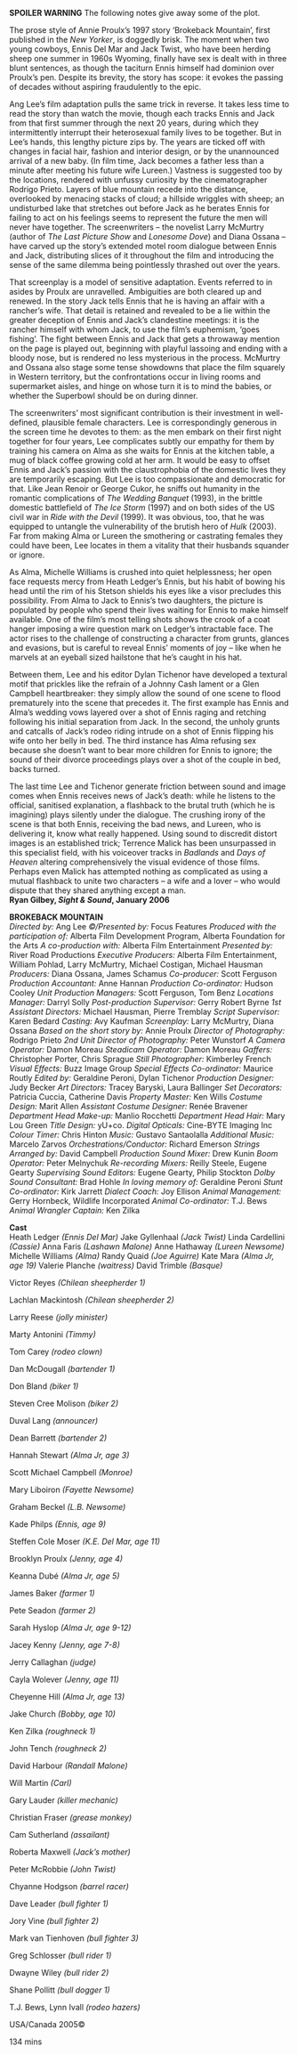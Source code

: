 
**SPOILER WARNING** The following notes give away some of the plot.

The prose style of Annie Proulx’s 1997 story ‘Brokeback Mountain’, first published in the _New Yorker_, is doggedly brisk. The moment when two young cowboys, Ennis Del Mar and Jack Twist, who have been herding sheep one summer in 1960s Wyoming, finally have sex is dealt with in three blunt sentences, as though the taciturn Ennis himself had dominion over Proulx’s pen. Despite its brevity, the story has scope: it evokes the passing of decades without aspiring fraudulently to the epic.

Ang Lee’s film adaptation pulls the same trick in reverse. It takes less time to read the story than watch the movie, though each tracks Ennis and Jack from that first summer through the next 20 years, during which they intermittently interrupt their heterosexual family lives to be together. But in Lee’s hands, this lengthy picture zips by. The years are ticked off with changes in facial hair, fashion and interior design, or by the unannounced arrival of a new baby.  (In film time, Jack becomes a father less than a minute after meeting his future wife Lureen.) Vastness is suggested too by the locations, rendered with unfussy curiosity by the cinematographer Rodrigo Prieto. Layers of blue mountain recede into the distance, overlooked by menacing stacks of cloud; a hillside wriggles with sheep; an undisturbed lake that stretches out before Jack as he berates Ennis for failing to act on his feelings seems to represent the future the men will never have together. The screenwriters – the novelist Larry McMurtry (author of _The Last Picture Show_ and _Lonesome Dove_) and Diana Ossana – have carved up the story’s extended motel room dialogue between Ennis and Jack, distributing slices of it throughout the film and introducing the sense of the same dilemma being pointlessly thrashed out over the years.

That screenplay is a model of sensitive adaptation. Events referred to in asides by Proulx are unravelled. Ambiguities are both cleared up and renewed. In the story Jack tells Ennis that he is having an affair with a rancher’s wife. That detail is retained and revealed to be a lie within the greater deception of Ennis and Jack’s clandestine meetings: it is the rancher himself with whom Jack, to use the film’s euphemism, ‘goes fishing’. The fight between Ennis and Jack that gets a throwaway mention on the page is played out, beginning with playful lassoing and ending with a bloody nose, but is rendered no less mysterious in the process. McMurtry and Ossana also stage some tense showdowns that place the film squarely in Western territory, but the confrontations occur in living rooms and supermarket aisles, and hinge on whose turn it is to mind the babies, or whether the Superbowl should be on during dinner.

The screenwriters’ most significant contribution is their investment in well-defined, plausible female characters. Lee is correspondingly generous in the screen time he devotes to them: as the men embark on their first night together for four years, Lee complicates subtly our empathy for them by training his camera on Alma as she waits for Ennis at the kitchen table, a mug of black coffee growing cold at her arm. It would be easy to offset Ennis and Jack’s passion with the claustrophobia of the domestic lives they are temporarily escaping. But Lee is too compassionate and democratic for that. Like Jean Renoir or George Cukor, he sniffs out humanity in the romantic complications of _The Wedding Banquet_ (1993), in the brittle domestic battlefield of _The Ice Storm_ (1997) and on both sides of the US civil war in _Ride with the Devil_ (1999). It was obvious, too, that he was equipped to untangle the vulnerability of the brutish hero of _Hulk_ (2003). Far from making Alma or Lureen the smothering or castrating females they could have been, Lee locates in them a vitality that their husbands squander or ignore.

As Alma, Michelle Williams is crushed into quiet helplessness; her open face requests mercy from Heath Ledger’s Ennis, but his habit of bowing his head until the rim of his Stetson shields his eyes like a visor precludes this possibility. From Alma to Jack to Ennis’s two daughters, the picture is populated by people who spend their lives waiting for Ennis to make himself available. One of the film’s most telling shots shows the crook of a coat hanger imposing a wire question mark on Ledger’s intractable face. The actor rises to the challenge of constructing a character from grunts, glances and evasions, but is careful to reveal Ennis’ moments of joy – like when he marvels at an eyeball sized hailstone that he’s caught in his hat.

Between them, Lee and his editor Dylan Tichenor have developed a textural motif that prickles like the refrain of a Johnny Cash lament or a Glen Campbell heartbreaker: they simply allow the sound of one scene to flood prematurely into the scene that precedes it. The first example has Ennis and Alma’s wedding vows layered over a shot of Ennis raging and retching following his initial separation from Jack. In the second, the unholy grunts and catcalls of Jack’s rodeo riding intrude on a shot of Ennis flipping his wife onto her belly in bed. The third instance has Alma refusing sex because she doesn’t want to bear more children for Ennis to ignore; the sound of their divorce proceedings plays over a shot of the couple in bed, backs turned.

The last time Lee and Tichenor generate friction between sound and image comes when Ennis receives news of Jack’s death: while he listens to the official, sanitised explanation, a flashback to the brutal truth (which he is imagining) plays silently under the dialogue. The crushing irony of the scene is that both Ennis, receiving the bad news, and Lureen, who is delivering it, know what really happened. Using sound to discredit distort images is an established trick; Terrence Malick has been unsurpassed in this specialist field, with his voiceover tracks in _Badlands_ and _Days of Heaven_ altering comprehensively the visual evidence of those films. Perhaps even Malick has attempted nothing as complicated as using a mutual flashback to unite two characters – a wife and a lover – who would dispute that they shared anything except a man.<br>
**Ryan Gilbey, _Sight & Sound_, January 2006**<br>

**BROKEBACK MOUNTAIN**<br>
_Directed by:_ Ang Lee
_©/Presented by:_ Focus Features
_Produced with the participation of:_ Alberta Film Development Program,
Alberta Foundation for the Arts
_A co-production with:_ Alberta Film Entertainment
_Presented by:_ River Road Productions
_Executive Producers:_ Alberta Film Entertainment, William Pohlad, Larry McMurtry, Michael Costigan, Michael Hausman
_Producers:_ Diana Ossana, James Schamus
_Co-producer:_ Scott Ferguson
_Production Accountant:_ Anne Hannan
_Production Co-ordinator:_ Hudson Cooley
_Unit Production Managers:_ Scott Ferguson, Tom Benz
_Locations Manager:_ Darryl Solly
_Post-production Supervisor:_ Gerry Robert Byrne
_1st Assistant Directors:_ Michael Hausman, Pierre Tremblay
_Script Supervisor:_ Karen Bedard
_Casting:_ Avy Kaufman
_Screenplay:_ Larry McMurtry, Diana Ossana
_Based on the short story by:_ Annie Proulx
_Director of Photography:_ Rodrigo Prieto
_2nd Unit Director of Photography:_ Peter Wunstorf
_A Camera Operator:_ Damon Moreau
_Steadicam Operator:_ Damon Moreau
_Gaffers:_ Christopher Porter, Chris Sprague
_Still Photographer:_ Kimberley French
_Visual Effects:_ Buzz Image Group
_Special Effects Co-ordinator:_ Maurice Routly
_Edited by:_ Geraldine Peroni, Dylan Tichenor
_Production Designer:_ Judy Becker
_Art Directors:_ Tracey Baryski, Laura Ballinger
_Set Decorators:_ Patricia Cuccia, Catherine Davis
_Property Master:_ Ken Wills
_Costume Design:_ Marit Allen
_Assistant Costume Designer:_ Renée Bravener
_Department Head Make-up:_ Manlio Rocchetti
_Department Head Hair:_ Mary Lou Green
_Title Design:_ yU+co.
_Digital Opticals:_ Cine-BYTE Imaging Inc
_Colour Timer:_ Chris Hinton
_Music:_ Gustavo Santaolalla
_Additional Music:_ Marcelo Zarvos
_Orchestrations/Conductor:_ Richard Emerson
_Strings Arranged by:_ David Campbell
_Production Sound Mixer:_ Drew Kunin
_Boom Operator:_ Peter Melnychuk
_Re-recording Mixers:_ Reilly Steele, Eugene Gearty
_Supervising Sound Editors:_ Eugene Gearty, Philip Stockton
_Dolby Sound Consultant:_ Brad Hohle
_In loving memory of:_ Geraldine Peroni
_Stunt Co-ordinator:_ Kirk Jarrett
_Dialect Coach:_ Joy Ellison
_Animal Management:_ Gerry Hornbeck, Wildlife Incorporated
_Animal Co-ordinator:_ T.J. Bews
_Animal Wrangler Captain:_ Ken Zilka

**Cast**<br>
Heath Ledger _(Ennis Del Mar)_
Jake Gyllenhaal _(Jack Twist)_
Linda Cardellini _(Cassie)_
Anna Faris _(Lashawn Malone)_
Anne Hathaway _(Lureen Newsome)_
Michelle Williams _(Alma)_
Randy Quaid _(Joe Aguirre)_
Kate Mara _(Alma Jr, age 19)_
Valerie Planche _(waitress)_
David Trimble _(Basque)_

Victor Reyes _(Chilean sheepherder 1)_

Lachlan Mackintosh _(Chilean sheepherder 2)_

Larry Reese _(jolly minister)_

Marty Antonini _(Timmy)_

Tom Carey _(rodeo clown)_

Dan McDougall _(bartender 1)_

Don Bland _(biker 1)_

Steven Cree Molison _(biker 2)_

Duval Lang _(announcer)_

Dean Barrett _(bartender 2)_

Hannah Stewart _(Alma Jr, age 3)_

Scott Michael Campbell _(Monroe)_

Mary Liboiron _(Fayette Newsome)_

Graham Beckel _(L.B. Newsome)_

Kade Philps _(Ennis, age 9)_

Steffen Cole Moser _(K.E. Del Mar, age 11)_

Brooklyn Proulx _(Jenny, age 4)_

Keanna Dubé _(Alma Jr, age 5)_

James Baker _(farmer 1)_

Pete Seadon _(farmer 2)_

Sarah Hyslop _(Alma Jr, age 9-12)_

Jacey Kenny _(Jenny, age 7-8)_

Jerry Callaghan _(judge)_

Cayla Wolever _(Jenny, age 11)_

Cheyenne Hill _(Alma Jr, age 13)_

Jake Church _(Bobby, age 10)_

Ken Zilka _(roughneck 1)_

John Tench _(roughneck 2)_

David Harbour _(Randall Malone)_

Will Martin _(Carl)_

Gary Lauder _(killer mechanic)_

Christian Fraser _(grease monkey)_

Cam Sutherland _(assailant)_

Roberta Maxwell _(Jack’s mother)_

Peter McRobbie _(John Twist)_

Chyanne Hodgson _(barrel racer)_

Dave Leader _(bull fighter 1)_

Jory Vine _(bull fighter 2)_

Mark van Tienhoven _(bull fighter 3)_

Greg Schlosser _(bull rider 1)_

Dwayne Wiley _(bull rider 2)_

Shane Pollitt _(bull dogger 1)_

T.J. Bews, Lynn Ivall _(rodeo hazers)_

USA/Canada 2005©

134 mins
<!--stackedit_data:
eyJoaXN0b3J5IjpbLTMyODE4MzU1MywtMTA3NDQ5NTM3OV19
-->
